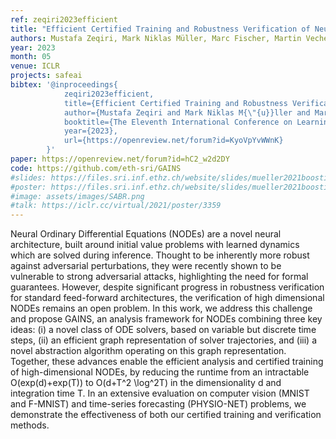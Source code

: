 ```yaml
---
ref: zeqiri2023efficient
title: "Efficient Certified Training and Robustness Verification of Neural ODEs"
authors: Mustafa Zeqiri, Mark Niklas Müller, Marc Fischer, Martin Vechev
year: 2023
month: 05
venue: ICLR
projects: safeai
bibtex: '@inproceedings{
			zeqiri2023efficient,
			title={Efficient Certified Training and Robustness Verification of Neural {ODE}s},
			author={Mustafa Zeqiri and Mark Niklas M{\"{u}}ller and Marc Fischer and Martin Vechev},
			booktitle={The Eleventh International Conference on Learning Representations },
			year={2023},
			url={https://openreview.net/forum?id=KyoVpYvWWnK}
		}'
paper: https://openreview.net/forum?id=hC2_w2d2DY
code: https://github.com/eth-sri/GAINS
#slides: https://files.sri.inf.ethz.ch/website/slides/mueller2021boosting_slides.pdf
#poster: https://files.sri.inf.ethz.ch/website/slides/mueller2021boosting_poster.pdf
#image: assets/images/SABR.png
#talk: https://iclr.cc/virtual/2021/poster/3359
---
```


Neural Ordinary Differential Equations (NODEs) are a novel neural architecture, built around initial value problems with learned dynamics which are solved during inference. Thought to be inherently more robust against adversarial perturbations, they were recently shown to be vulnerable to strong adversarial attacks, highlighting the need for formal guarantees.  However, despite significant progress in robustness verification for standard feed-forward architectures, the verification of high dimensional NODEs remains an open problem. In this work, we address this challenge and propose GAINS, an analysis framework for NODEs combining three key ideas: (i) a novel class of ODE solvers, based on variable but discrete time steps, (ii) an efficient graph representation of solver trajectories, and (iii) a novel abstraction algorithm operating on this graph representation. Together, these advances enable the efficient analysis and certified training of high-dimensional NODEs, by reducing the runtime from an intractable O(exp(d)+exp(T)) to O(d+T^2 \log^2T) in the dimensionality d and integration time T.  In an extensive evaluation on computer vision (MNIST and F-MNIST) and time-series forecasting (PHYSIO-NET) problems, we demonstrate the effectiveness of both our certified training and verification methods.

